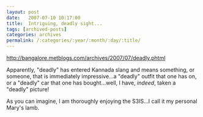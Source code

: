 ```yaml
---
layout: post
date:	2007-07-10 10:17:00
title:  Intriguing, deadly sight...
tags: [archived-posts]
categories: archives
permalink: /:categories/:year/:month/:day/:title/
---
```

http://bangalore.metblogs.com/archives/2007/07/deadly.phtml


Apparently, "deadly" has entered Kannada slang and means something, or someone, that is immediately impressive...a "deadly" outfit that one has on, or a "deadly" car that one has bought...well, I have, *indeed*, taken a "deadly" picture!

As you can imagine, I am thoroughly enjoying the S3IS...I call it my personal Mary's lamb.
